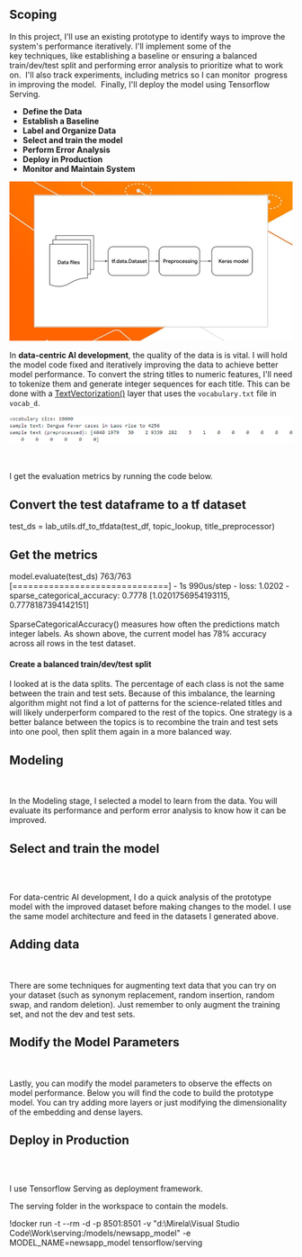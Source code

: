 <a id='The Machine Learning Project Lifecycle'></a>
## Scoping

In this project, I'll use an existing prototype to identify ways to improve the system's performance iteratively. 
I'll implement some of the key techniques, like establishing a baseline or ensuring a balanced train/dev/test split and performing error analysis to prioritize what to work on. 
I'll also track experiments, including metrics so I can monitor  progress in improving the model. 
Finally, I'll deploy the model using Tensorflow Serving. 
* **Define the Data** 
* **Establish a Baseline** 
* **Label and Organize Data** 
* **Select and train the model**
* **Perform Error Analysis**
* **Deploy in Production**
* **Monitor and Maintain System**
<center><img src='assets/pasted image 0.png' alt='pasted image 0.png'></center>

In **data-centric AI development**, the quality of the data is is vital. I will hold the model code fixed and iteratively improving the data to achieve better model performance.
To convert the string titles to numeric features, I'll need to tokenize them and generate integer sequences for each title. This can be done with a [TextVectorization()](https://www.tensorflow.org/api_docs/python/tf/keras/layers/TextVectorization) layer that uses the `vocabulary.txt` file in `vocab_d`. 
<center><img src='assets/2025-02-12_084926.png' alt='2025-02-12_084926.png'></center>
<br>
<br>

I get the evaluation metrics by running the code below.
## Convert the test dataframe to a tf dataset
test_ds = lab_utils.df_to_tfdata(test_df, topic_lookup, title_preprocessor)
## Get the metrics
model.evaluate(test_ds)
763/763 [==============================] - 1s 990us/step - loss: 1.0202 - sparse_categorical_accuracy: 0.7778
[1.0201756954193115, 0.7778187394142151]
<br>
<br>
SparseCategoricalAccuracy() measures how often the predictions match integer labels. As shown above, the current model has 78% accuracy across all rows in the test dataset. 

#### Create a balanced train/dev/test split

I looked at is the data splits.
The percentage of each class is not the same between the train and test sets.
Because of this imbalance, the learning algorithm might not find a lot of patterns for the science-related titles and will likely underperform compared to the rest of the topics.
One strategy is a better balance between the topics is to recombine the train and test sets into one pool, then split them again in a more balanced way.

<a id='Modeling'></a>
## Modeling
<br>
<br>
In the Modeling stage, I selected a model to learn from the data. You will evaluate its performance and perform error analysis to know how it can be improved. 

<a id='Select and train the model'></a>
## Select and train the model
<br>
<br>

For data-centric AI development, I do a quick analysis of the prototype model with the improved dataset before making changes to the model. I use the same model architecture and feed in the datasets I generated above. 
<a id='Adding data'></a>
## Adding data
<br>
<br>
There are some techniques for augmenting text data that you can try on your dataset (such as synonym replacement, random insertion, random swap, and random deletion). Just remember to only augment the training set, and not the dev and test sets.

<a id='Modify the Model Parameters'></a>
## Modify the Model Parameters
<br>
<br>
Lastly, you can modify the model parameters to observe the effects on model performance. Below you will find the code to build the prototype model. You can try adding more layers or just modifying the dimensionality of the embedding and dense layers. 

<a id='Deploy in Production'></a>
## Deploy in Production
<br>
<br>

I use Tensorflow Serving as  deployment framework.

The serving folder in the workspace to contain the models.

!docker run -t --rm -d -p 8501:8501 -v "d:\Mirela\Visual Studio Code\Work\serving:/models/newsapp_model" -e MODEL_NAME=newsapp_model tensorflow/serving




